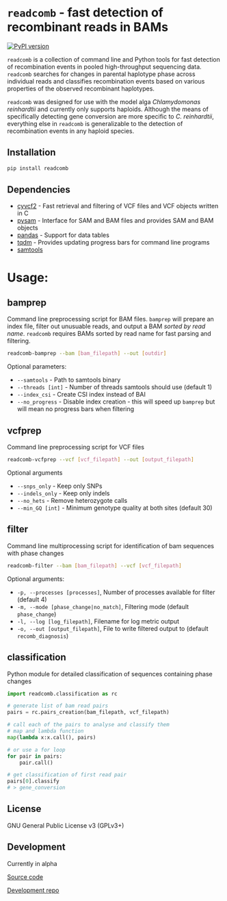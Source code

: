 # `readcomb` - fast detection of recombinant reads in BAMs

[![PyPI version](https://badge.fury.io/py/readcomb.svg)](https://badge.fury.io/py/readcomb)

`readcomb` is a collection of command line and Python tools for fast detection
of recombination events in pooled high-throughput sequencing data. `readcomb`
searches for changes in parental haplotype phase across individual reads and classifies
recombination events based on various properties of the observed recombinant haplotypes.

`readcomb` was designed for use with the model alga _Chlamydomonas reinhardtii_ and
currently only supports haploids. Although the means of specifically detecting gene
conversion are more specific to _C. reinhardtii_, everything else in `readcomb` is
generalizable to the detection of recombination events in any haploid species. 

## Installation

```bash
pip install readcomb
```

## Dependencies
- [cyvcf2](https://brentp.github.io/cyvcf2/) - Fast retrieval and filtering of VCF files and VCF objects written in C
- [pysam](https://pysam.readthedocs.io/en/latest/api.html) - Interface for SAM and BAM files and provides SAM and BAM objects
- [pandas](https://pandas.pydata.org/) - Support for data tables
- [tqdm](https://tqdm.github.io/) - Provides updating progress bars for command line programs
- [samtools](http://www.htslib.org/)

# Usage:

## bamprep 

Command line preprocessing script for BAM files. `bamprep` will prepare an
index file, filter out unusuable reads, and output a BAM _sorted by read name_.
`readcomb` requires BAMs sorted by read name for fast parsing and filtering.


```bash
readcomb-bamprep --bam [bam_filepath] --out [outdir]
```

Optional parameters:

- `--samtools` - Path to samtools binary
- `--threads [int]` - Number of threads samtools should use (default 1)
- `--index_csi` - Create CSI index instead of BAI
- `--no_progress` - Disable index creation - this will speed up `bamprep` but
  will mean no progress bars when filtering

## vcfprep

Command line preprocessing script for VCF files

```bash
readcomb-vcfprep --vcf [vcf_filepath] --out [output_filepath]
```

Optional arguments
- `--snps_only` - Keep only SNPs
- `--indels_only` - Keep only indels
- `--no_hets` - Remove heterozygote calls
- `--min_GQ [int]` - Minimum genotype quality at both sites (default 30)

## filter

Command line multiprocessing script for identification of bam sequences with phase changes

```bash
readcomb-filter --bam [bam_filepath] --vcf [vcf_filepath]
```

Optional arguments:
- `-p, --processes [processes]`, Number of processes available for filter (default 4)
- `-m, --mode [phase_change|no_match]`, Filtering mode (default `phase_change`)
- `-l, --log [log_filepath]`, Filename for log metric output
- `-o, --out [output_filepath]`, File to write filtered output to (default `recomb_diagnosis`)

## classification

Python module for detailed classification of sequences containing phase changes

```python
import readcomb.classification as rc

# generate list of bam read pairs
pairs = rc.pairs_creation(bam_filepath, vcf_filepath)

# call each of the pairs to analyse and classify them
# map and lambda function
map(lambda x:x.call(), pairs)

# or use a for loop
for pair in pairs:
    pair.call() 

# get classification of first read pair
pairs[0].classify
# > gene_conversion
```
## License

GNU General Public License v3 (GPLv3+)

## Development

Currently in alpha

[Source code](https://github.com/ness-lab/readcomb)

[Development repo](https://github.com/ness-lab/recombinant-reads)
